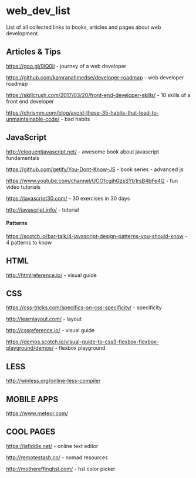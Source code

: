 # web_dev_list
List of all collected links to books, articles and pages about web development.

<h2>Articles & Tips</h2>

https://goo.gl/9lQ0ii - journey of a web developer

https://github.com/kamranahmedse/developer-roadmap - web developer roadmap

https://skillcrush.com/2017/03/20/front-end-developer-skills/ - 10 skills of a front end developer

https://chrismm.com/blog/avoid-these-35-habits-that-lead-to-unmaintainable-code/ - bad habits


<h2>JavaScript</h2>

http://eloquentjavascript.net/ - awesome book about javascript fundamentals

https://github.com/getify/You-Dont-Know-JS - book series - advanced js

https://www.youtube.com/channel/UCO1cgjhGzsSYb1rsB4bFe4Q - fun video tutorials

https://javascript30.com/ - 30 exercises in 30 days

http://javascript.info/ - tutorial

<h4>Patterns</h4>

https://scotch.io/bar-talk/4-javascript-design-patterns-you-should-know - 4 patterns to know


<h2>HTML</h2>

http://htmlreference.io/ - visual guide


<h2>CSS</h2>

https://css-tricks.com/specifics-on-css-specificity/ - specificity

http://learnlayout.com/ - layout

http://cssreference.io/ - visual guide

https://demos.scotch.io/visual-guide-to-css3-flexbox-flexbox-playground/demos/ - flexbox playground


<h2>LESS</h2>

http://winless.org/online-less-compiler

<h2>MOBILE APPS</h2>

https://www.meteor.com/


<h2>COOL PAGES</h2>

https://jsfiddle.net/ - online text editor

http://remotestash.co/ - nomad resources

http://mothereffinghsl.com/ - hsl color picker

